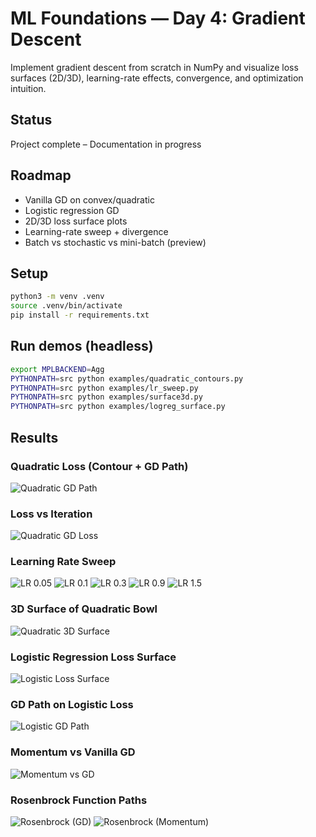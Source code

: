 # ML Foundations — Day 4: Gradient Descent

Implement gradient descent from scratch in NumPy and visualize loss surfaces (2D/3D), learning-rate effects, convergence, and optimization intuition.

## Status
Project complete – Documentation in progress

## Roadmap
- Vanilla GD on convex/quadratic
- Logistic regression GD
- 2D/3D loss surface plots
- Learning-rate sweep + divergence
- Batch vs stochastic vs mini-batch (preview)

## Setup
~~~bash
python3 -m venv .venv
source .venv/bin/activate
pip install -r requirements.txt
~~~

## Run demos (headless)
~~~bash
export MPLBACKEND=Agg
PYTHONPATH=src python examples/quadratic_contours.py
PYTHONPATH=src python examples/lr_sweep.py
PYTHONPATH=src python examples/surface3d.py
PYTHONPATH=src python examples/logreg_surface.py
~~~

## Results

### Quadratic Loss (Contour + GD Path)
![Quadratic GD Path](figures/quadratic_gd_path.png)

### Loss vs Iteration
![Quadratic GD Loss](figures/quadratic_gd_loss.png)

### Learning Rate Sweep
![LR 0.05](figures/quadratic_lr_0p05.png)
![LR 0.1](figures/quadratic_lr_0p1.png)
![LR 0.3](figures/quadratic_lr_0p3.png)
![LR 0.9](figures/quadratic_lr_0p9.png)
![LR 1.5](figures/quadratic_lr_1p5.png)

### 3D Surface of Quadratic Bowl
![Quadratic 3D Surface](figures/quadratic_surface3d.png)

### Logistic Regression Loss Surface
![Logistic Loss Surface](figures/logreg_surface.png)

### GD Path on Logistic Loss
![Logistic GD Path](figures/logreg_gd_path.png)

### Momentum vs Vanilla GD
![Momentum vs GD](figures/momentum_vs_gd.png)

### Rosenbrock Function Paths
![Rosenbrock (GD)](figures/rosenbrock_gd_lr0.001.png)
![Rosenbrock (Momentum)](figures/rosenbrock_momentum_lr0.002beta0.9.png)
